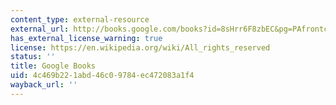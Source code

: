 ```yaml
---
content_type: external-resource
external_url: http://books.google.com/books?id=8sHrr6F8zbEC&pg=PAfrontcover
has_external_license_warning: true
license: https://en.wikipedia.org/wiki/All_rights_reserved
status: ''
title: Google Books
uid: 4c469b22-1abd-46c0-9784-ec472083a1f4
wayback_url: ''
---
```

